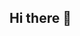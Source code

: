 ## Hi there 👋
<!--
**HARIHARANk2007/HARIHARANk2007** is a ✨ _special_ ✨ repository because its `README.md` (https://github.com/HARIHARANk2007/HARIHARANk2007/edit/main/README.md) appears on your GitHub profile.

Here are some ideas to get you started:

- 🔭 I’m currently working on ...# 👋 Hi, I'm Hariharan K

💻 B.TECH INFORMATIONTECHNOLOGY Engineering Student |CHENNAI INSTITUTE OF TECHNOLOGY | Aspiring Full-Stack Developer | AWS & DSA Enthusiast**  

---

### 🚀 About Me
- 🔭 Currently working on: **Full-stack projects** & **Hackathon apps**
- 🌱 Learning: **Data Structures & Algorithms (DSA)**, **AWS Cloud**, and **Java Backend Development**
- 👯 Looking to collaborate on: Open-source and web development projects
- 💬 Ask me about: HTML, CSS, JavaScript, Node.js, Express.js, MySQL, Java
- 📫 Reach me: **hariharank@example.com**
- ⚡ Fun fact: I enjoy solving problems and turning ideas into working projects

---
Social Presence
 <br /> [<img src="https://img.shields.io/badge/LinkedIn-0077B5?style=for-the-badge&logo=linkedin&logoColor=white" />](www.linkedin.com/in/hariharan2007) <br/> [<img src="https://img.shields.io/badge/instagram-d62976?style=for-the-badge&logo=instagram&logoColor=white" />]
### I code in
<img height="50" width="50" src="https://img.icons8.com/color/48/000000/python.png" /> <img height="50" width="50" src="https://img.icons8.com/color/48/000000/c-programming.png" /> <img height="50" width="50" src="https://img.icons8.com/color/48/000000/c-plus-plus-logo.png" /> <img height="50" width="50" src="https://img.icons8.com/color/48/000000/java-coffee-cup-logo.png" /> <img height="50" width="50" src="https://img.icons8.com/color/48/000000/html-5.png" /> <img height="50" width="50" src="https://img.icons8.com/color/48/000000/css3.png" /> <img height="50" width="50" src="https://img.icons8.com/color/48/000000/sass.png"/> <img height="50" width="50" src="https://img.icons8.com/color/48/000000/bootstrap.png" />
<img height="50" width="50" src="https://img.icons8.com/color/48/000000/javascript.png"/><img height="50" width="50" src="https://img.icons8.com/color/48/000000/tensorflow.png"/><img height="50" width="50" src="https://img.icons8.com/fluent/48/000000/arduino.png"/> <img height="50" width="50" src="https://img.icons8.com/color/48/000000/react-native.png"/> <img height="50" width="50" src="https://img.icons8.com/color/48/000000/google-firebase-console.png"/> <img height="50" width="50" src="https://img.icons8.com/color/48/000000/mysql-logo.png"/> <img height="50" width="50" src="https://img.icons8.com/color/48/000000/mongodb.png"/> <img height="50" width="50" src="https://img.icons8.com/color/48/000000/nodejs.png"/> <img height="50" width="50" src="https://img.icons8.com/color/48/000000/spring-logo.png"/> <img height="50" width="50" src="https://img.icons8.com/fluency/48/000000/handlebar-mustache.png"/> <img height="50" width="50" src="https://img.icons8.com/color/48/null/graphql.png"/>
### 🛠 Tech Stack
- **Frontend:** HTML, CSS, JavaScript, React (beginner)
- **Backend:** Node.js, Express.js, Java, JDBC
- **Database:** MySQL, MongoDB (learning)
- **Other Tools:** Git, GitHub, AWS (beginner), Figma

---

### 📈 GitHub Stats
![Hariharan's GitHub Stats](https://github.com/HARIHARANk2007/HARIHARANk2007/new/main?readme=1)
[![LeetCode Stats](https://leetcard.jacoblin.cool/Hariharan_20_04_2007?theme=light&font=Noto%20Sans%20Medefaidrin&ext=contest)](https://leetcode.com/u/Hariharan_20_04_2007)


---

---

